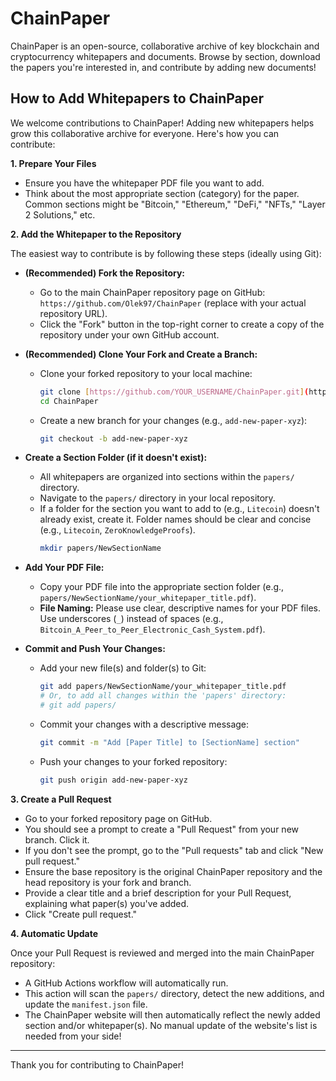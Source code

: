 # ChainPaper
ChainPaper is an open-source, collaborative archive of key blockchain and cryptocurrency whitepapers and documents. Browse by section, download the papers you're interested in, and contribute by adding new documents!

## How to Add Whitepapers to ChainPaper

We welcome contributions to ChainPaper! Adding new whitepapers helps grow this collaborative archive for everyone. Here's how you can contribute:

**1. Prepare Your Files**

* Ensure you have the whitepaper PDF file you want to add.
* Think about the most appropriate section (category) for the paper. Common sections might be "Bitcoin," "Ethereum," "DeFi," "NFTs," "Layer 2 Solutions," etc.

**2. Add the Whitepaper to the Repository**

The easiest way to contribute is by following these steps (ideally using Git):

* **(Recommended) Fork the Repository:**
    * Go to the main ChainPaper repository page on GitHub: `https://github.com/Olek97/ChainPaper` (replace with your actual repository URL).
    * Click the "Fork" button in the top-right corner to create a copy of the repository under your own GitHub account.

* **(Recommended) Clone Your Fork and Create a Branch:**
    * Clone your forked repository to your local machine:
        ```bash
        git clone [https://github.com/YOUR_USERNAME/ChainPaper.git](https://github.com/YOUR_USERNAME/ChainPaper.git)
        cd ChainPaper
        ```
    * Create a new branch for your changes (e.g., `add-new-paper-xyz`):
        ```bash
        git checkout -b add-new-paper-xyz
        ```

* **Create a Section Folder (if it doesn't exist):**
    * All whitepapers are organized into sections within the `papers/` directory.
    * Navigate to the `papers/` directory in your local repository.
    * If a folder for the section you want to add to (e.g., `Litecoin`) doesn't already exist, create it. Folder names should be clear and concise (e.g., `Litecoin`, `ZeroKnowledgeProofs`).
        ```bash
        mkdir papers/NewSectionName
        ```

* **Add Your PDF File:**
    * Copy your PDF file into the appropriate section folder (e.g., `papers/NewSectionName/your_whitepaper_title.pdf`).
    * **File Naming:** Please use clear, descriptive names for your PDF files. Use underscores (`_`) instead of spaces (e.g., `Bitcoin_A_Peer_to_Peer_Electronic_Cash_System.pdf`).

* **Commit and Push Your Changes:**
    * Add your new file(s) and folder(s) to Git:
        ```bash
        git add papers/NewSectionName/your_whitepaper_title.pdf
        # Or, to add all changes within the 'papers' directory:
        # git add papers/
        ```
    * Commit your changes with a descriptive message:
        ```bash
        git commit -m "Add [Paper Title] to [SectionName] section"
        ```
    * Push your changes to your forked repository:
        ```bash
        git push origin add-new-paper-xyz
        ```

**3. Create a Pull Request**

* Go to your forked repository page on GitHub.
* You should see a prompt to create a "Pull Request" from your new branch. Click it.
* If you don't see the prompt, go to the "Pull requests" tab and click "New pull request."
* Ensure the base repository is the original ChainPaper repository and the head repository is your fork and branch.
* Provide a clear title and a brief description for your Pull Request, explaining what paper(s) you've added.
* Click "Create pull request."

**4. Automatic Update**

Once your Pull Request is reviewed and merged into the main ChainPaper repository:

* A GitHub Actions workflow will automatically run.
* This action will scan the `papers/` directory, detect the new additions, and update the `manifest.json` file.
* The ChainPaper website will then automatically reflect the newly added section and/or whitepaper(s). No manual update of the website's list is needed from your side!

---

Thank you for contributing to ChainPaper!
